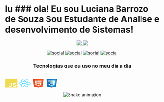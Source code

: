 # lu ### ola! Eu sou Luciana Barrozo de Souza Sou Estudante de Analise e desenvolvimento de Sistemas!

<div align="center">
  <a href="https://github.com/Luciana Barrozo de Souza">
    <img height="150em" src="https://github-readme-stats.vercel.app/api?username=LUCIANA BARROZO DE SOUZA &count_private=true&include_all_commits=true&show_icons=true&theme=dracula&hide_border=false&show_owner=true"/>
    <img height="150em" src="https://github-readme-stats.vercel.app/api/top-langs/?username=Luciana Barrozo de Souza&theme=dracula&hide_border=false&&layout=compact"/>


[![social](https://img.shields.io/badge/Instagram-E4405F?style=for-the-badge&logo=instagram&logoColor=white)](https://instagram.com/@l.ucianabx)
[![social](https://img.shields.io/badge/Twitter-1DA1F2?style=for-the-badge&logo=twitter&logoColor=white)](https://Twitter.com/l.ucianabx)
[![social](https://img.shields.io/badge/LinkedIn-0077B5?style=for-the-badge&logo=linkedin&logoColor=white)](https://linkedin.com/in/l.ucianabx)
[![social](https://img.shields.io/badge/YouTube-FF0000?style=for-the-badge&logo=youtube&logoColor=white)](https://youtube.com/channel/UCIRBdF7Yp7-hAG5NEfQdS4g)

### Tecnologias que eu uso no meu dia a dia 

</div>
<div style="display: inline_block"><br>
  <img align="center" alt="lucianabx" height="30" width="40" src="https://raw.githubusercontent.com/devicons/devicon/master/icons/javascript/javascript-plain.svg">
 
  <img align="center" alt="lucianabx-React" height="30" width="40" src="https://raw.githubusercontent.com/devicons/devicon/master/icons/react/react-original.svg">
  <img align="center" alt="lucianabx-HTML" height="30" width="40" src="https://raw.githubusercontent.com/devicons/devicon/master/icons/html5/html5-original.svg">
  <img align="center" alt="lucianabx-CSS" height="30" width="40" src="https://raw.githubusercontent.com/devicons/devicon/master/icons/css3/css3-original.svg">
</div>

<div align="center">
  
  ![Snake animation](https://github.com/lu/luciaabx/blob/output/github-contribution-grid-snake.svg)
  
</div>
